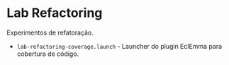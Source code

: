 # Lab Refactoring

Experimentos de refatoração.

* `lab-refactoring-coverage.launch` - Launcher do plugin EclEmma para cobertura de código.